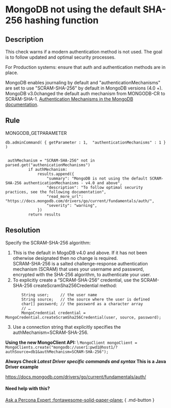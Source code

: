 # MongoDB not using the default SHA-256 hashing function 

## Description
This check warns if a modern authentication method is not used. 
The goal is to follow updated and optimal security processes. 

For Production systems: ensure that auth and authentication methods are in place.

MongoDB enables journaling by default and  "authenticationMechanisms" are set to use "SCRAM-SHA-256" by default in  MongoDB  versions (4.0 +).
MongoDB v3.0changed the default auth mechanism from MONGODB-CR to SCRAM-SHA-1.
[Authentication Mechanisms in the MongoDB documentation](https://docs.mongodb.com/drivers/go/current/fundamentals/auth/).



## Rule
MONGODB_GETPARAMETER
```
db.adminCommand( { getParameter : 1,  "authenticationMechanisms" : 1 } )


 authMechanism = "SCRAM-SHA-256" not in parsed.get("authenicationMechanisms")
          if authMechanism:
              results.append({
                  "summary": "MongoDB is not using the default SCRAM-SHA-256 authenticationMechanisms - v4.0 and above",
                  "description": "To follow optimal security practices, see the following documentation",
                  "read_more_url": "https://docs.mongodb.com/drivers/go/current/fundamentals/auth/",
                  "severity": "warning",
              })
          return results
```


## Resolution
Specify the SCRAM-SHA-256 algorithm:

1. This is the default in MogoDB v4.0 and above. If it has not been otherwise designated then no change is required. \
SCRAM-SHA-256 is a salted challenge-response authentication mechanism (SCRAM) that uses your username and password, encrypted with the SHA-256 algorithm, to authenticate your user. 
2. To explicitly create a “SCRAM-SHA-256“ credential, use the SCRAM-SHA-256 createScramSha256Credential method: 
```
       String user;     // the user name 
       String source;   // the source where the user is defined 
       char[] password; // the password as a character array 
       // …
       MongoCredential credential = MongoCredential.createScramSha256Credential(user, source, password);
```
3. Use a connection string that explicitly specifies the authMechanism=SCRAM-SHA-256. 

__Using the new MongoClient API:__ \ 
`MongoClient mongoClient = MongoClients.create("mongodb://user1:pwd1@host1/?authSource=db1&authMechanism=SCRAM-SHA-256");`

__Always  *Check Latest Driver specific commands and syntax* This is a Java Driver example__

https://docs.mongodb.com/drivers/go/current/fundamentals/auth/


#### Need help with this?

[Ask a Percona Expert :fontawesome-solid-paper-plane:](https://www.percona.com/about-percona/contact) { .md-button }